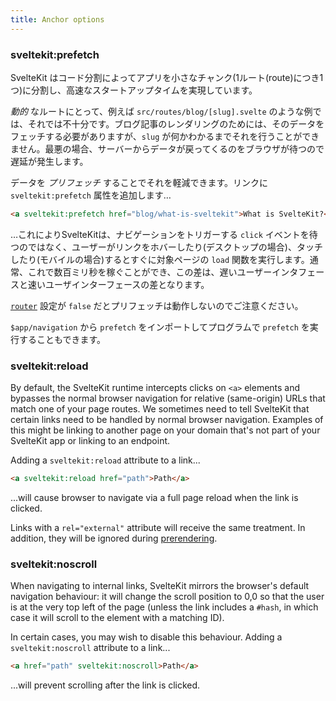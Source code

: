 ```yaml
---
title: Anchor options
---
```


### sveltekit:prefetch

SvelteKit はコード分割によってアプリを小さなチャンク(1ルート(route)につき1つ)に分割し、高速なスタートアップタイムを実現しています。

_動的_ なルートにとって、例えば `src/routes/blog/[slug].svelte` のような例では、それでは不十分です。ブログ記事のレンダリングのためには、そのデータをフェッチする必要がありますが、`slug` が何かわかるまでそれを行うことができません。最悪の場合、サーバーからデータが戻ってくるのをブラウザが待つので遅延が発生します。

データを _プリフェッチ_ することでそれを軽減できます。リンクに `sveltekit:prefetch` 属性を追加します…

```html
<a sveltekit:prefetch href="blog/what-is-sveltekit">What is SvelteKit?</a>
```

…これによりSvelteKitは、ナビゲーションをトリガーする `click` イベントを待つのではなく、ユーザーがリンクをホバーしたり(デスクトップの場合)、タッチしたり(モバイルの場合)するとすぐに対象ページの `load` 関数を実行します。通常、これで数百ミリ秒を稼ぐことができ、この差は、遅いユーザーインタフェースと速いユーザインターフェースの差となります。

[`router`](/docs/page-options#router) 設定が `false` だとプリフェッチは動作しないのでご注意ください。

`$app/navigation` から `prefetch` をインポートしてプログラムで `prefetch` を実行することもできます。

### sveltekit:reload

By default, the SvelteKit runtime intercepts clicks on `<a>` elements and bypasses the normal browser navigation for relative (same-origin) URLs that match one of your page routes. We sometimes need to tell SvelteKit that certain links need to be handled by normal browser navigation. Examples of this might be linking to another page on your domain that's not part of your SvelteKit app or linking to an endpoint.

Adding a `sveltekit:reload` attribute to a link...

```html
<a sveltekit:reload href="path">Path</a>
```

...will cause browser to navigate via a full page reload when the link is clicked.

Links with a `rel="external"` attribute will receive the same treatment. In addition, they will be ignored during [prerendering](https://kit.svelte.dev/docs/page-options#prerender).

### sveltekit:noscroll

When navigating to internal links, SvelteKit mirrors the browser's default navigation behaviour: it will change the scroll position to 0,0 so that the user is at the very top left of the page (unless the link includes a `#hash`, in which case it will scroll to the element with a matching ID).

In certain cases, you may wish to disable this behaviour. Adding a `sveltekit:noscroll` attribute to a link...

```html
<a href="path" sveltekit:noscroll>Path</a>
```

...will prevent scrolling after the link is clicked.
